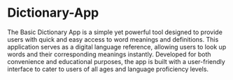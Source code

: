 # Dictionary-App
The Basic Dictionary App is a simple yet powerful tool designed to provide users with quick and easy access to word meanings and definitions. This application serves as a digital language reference, allowing users to look up words and their corresponding meanings instantly. Developed for both convenience and educational purposes, the app is built with a user-friendly interface to cater to users of all ages and language proficiency levels.
